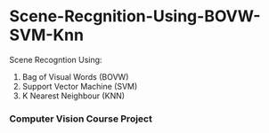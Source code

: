 # Scene-Recgnition-Using-BOVW-SVM-Knn

Scene Recogntion Using:

1. Bag of Visual Words (BOVW)
2. Support Vector Machine (SVM)
3. K Nearest Neighbour (KNN)

### Computer Vision Course Project 
